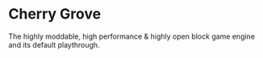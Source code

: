 # Cherry Grove
The highly moddable, high performance & highly open block game engine and its default playthrough.
